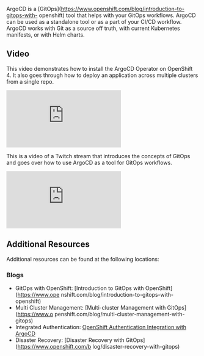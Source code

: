 ArgoCD is a [GitOps](https://www.openshift.com/blog/introduction-to-gitops-with-
openshift) tool that helps with your GitOps workflows. ArgoCD can be used as a
standalone tool or as a part of your CI/CD workflow. ArgoCD works with Git as
a source off truth, with current Kubernetes manifests, or with Helm charts.

## Video

This video demonstrates how to install the ArgoCD Operator on OpenShift 4. It
also goes through how to deploy an application across multiple clusters from
a single repo.

<div class="video">
    <iframe 
        src="https://www.youtube.com/embed/xYCX2EejSMc" 
        frameborder="0" 
        allowfullscreen
    >
    </iframe>
</div>

This is a video of a Twitch stream that introduces the concepts of GitOps and
goes over how to use ArgoCD as a tool for GitOps workflows.

<div class="video">
    <iframe 
        src="https://www.youtube.com/embed/BB7bEhXIwFY" 
        frameborder="0" 
        allowfullscreen
    >
    </iframe>
</div>

## Additional Resources

Additional resources can be found at the following locations:

### Blogs

* GitOps with OpenShift: [Introduction to GitOps with OpenShift](https://www.ope
nshift.com/blog/introduction-to-gitops-with-openshift)
* Multi Cluster Management: [Multi-cluster Management with GitOps](https://www.o
penshift.com/blog/multi-cluster-management-with-gitops)
* Integrated Authentication: [OpenShift Authentication Integration with ArgoCD](
https://www.openshift.com/blog/openshift-authentication-integration-with-argocd)
* Disaster Recovery: [Disaster Recovery with GitOps](https://www.openshift.com/b
log/disaster-recovery-with-gitops)
